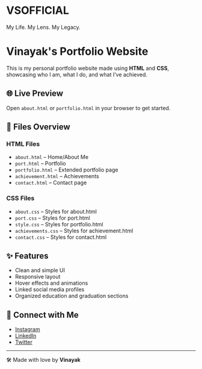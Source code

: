 # VSOFFICIAL
My Life. My Lens. My Legacy.

# Vinayak's Portfolio Website

This is my personal portfolio website made using **HTML** and **CSS**, showcasing who I am, what I do, and what I’ve achieved.

## 🌐 Live Preview

Open `about.html` or `portfolio.html` in your browser to get started.

## 📁 Files Overview

### HTML Files
- `about.html` – Home/About Me
- `port.html` – Portfolio
- `portfolio.html` – Extended portfolio page
- `achievement.html` – Achievements
- `contact.html` – Contact page

### CSS Files
- `about.css` – Styles for about.html
- `port.css` – Styles for port.html
- `style.css` – Styles for portfolio.html
- `achievements.css` – Styles for achievement.html
- `contact.css` – Styles for contact.html

## ✨ Features

- Clean and simple UI
- Responsive layout
- Hover effects and animations
- Linked social media profiles
- Organized education and graduation sections

## 🔗 Connect with Me

- [Instagram](https://www.instagram.com/_vs__official_/?hl=en)
- [LinkedIn](https://www.linkedin.com/in/vinayak-s-26923231b/)
- [Twitter](https://x.com/Vinayak10_001)

---

🛠️ Made with love by **Vinayak**
